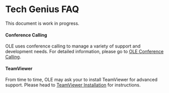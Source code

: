 # Tech Genius FAQ

This document is work in progress.

#### Conference Calling
OLE uses conference calling to manage a variety of support and development needs. For detailed information, please go to [OLE Conference Calling](tg-conference-calling.md).

#### TeamViewer
From time to time, OLE may ask your to install TeamViewer for advanced support. Please head to [TeamViewer Installation](tg-teamviewer-install.md) for instructions.
